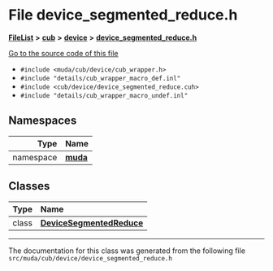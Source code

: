 

# File device\_segmented\_reduce.h



[**FileList**](files.md) **>** [**cub**](dir_98c5d599fe44dff86fbf620b2a1f3e8e.md) **>** [**device**](dir_e7785ab0b6a4810de2e8c4f6e4ccf5c0.md) **>** [**device\_segmented\_reduce.h**](device__segmented__reduce_8h.md)

[Go to the source code of this file](device__segmented__reduce_8h_source.md)



* `#include <muda/cub/device/cub_wrapper.h>`
* `#include "details/cub_wrapper_macro_def.inl"`
* `#include <cub/device/device_segmented_reduce.cuh>`
* `#include "details/cub_wrapper_macro_undef.inl"`













## Namespaces

| Type | Name |
| ---: | :--- |
| namespace | [**muda**](namespacemuda.md) <br> |


## Classes

| Type | Name |
| ---: | :--- |
| class | [**DeviceSegmentedReduce**](classmuda_1_1_device_segmented_reduce.md) <br> |



















































------------------------------
The documentation for this class was generated from the following file `src/muda/cub/device/device_segmented_reduce.h`

